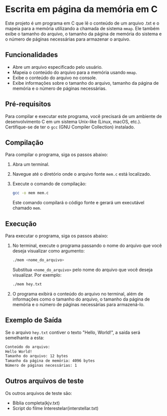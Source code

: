 # Escrita em página da memória em C

Este projeto é um programa em C que lê o conteúdo de um arquivo .txt e o mapeia para a memória utilizando a chamada de sistema `mmap`. Ele também exibe o tamanho do arquivo, o tamanho da página de memória do sistema e o número de páginas necessárias para armazenar o arquivo.

## Funcionalidades

- Abre um arquivo especificado pelo usuário.
- Mapeia o conteúdo do arquivo para a memória usando `mmap`.
- Exibe o conteúdo do arquivo no console.
- Exibe informações sobre o tamanho do arquivo, tamanho da página de memória e o número de páginas necessárias.

## Pré-requisitos

Para compilar e executar este programa, você precisará de um ambiente de desenvolvimento C em um sistema Unix-like (Linux, macOS, etc.). Certifique-se de ter o `gcc` (GNU Compiler Collection) instalado.

## Compilação

Para compilar o programa, siga os passos abaixo:

1. Abra um terminal.
2. Navegue até o diretório onde o arquivo fonte `mem.c` está localizado.
3. Execute o comando de compilação:

    ```bash
    gcc -o mem mem.c
    ```

    Este comando compilará o código fonte e gerará um executável chamado `mem`.

## Execução

Para executar o programa, siga os passos abaixo:

1. No terminal, execute o programa passando o nome do arquivo que você deseja visualizar como argumento:

    ```bash
    ./mem <nome_do_arquivo>
    ```

    Substitua `<nome_do_arquivo>` pelo nome do arquivo que você deseja visualizar. Por exemplo:

    ```bash
    ./mem hey.txt
    ```

2. O programa exibirá o conteúdo do arquivo no terminal, além de informações como o tamanho do arquivo, o tamanho da página de memória e o número de páginas necessárias para armazená-lo.

## Exemplo de Saída

Se o arquivo `hey.txt` contiver o texto "Hello, World!", a saída será semelhante a esta:
```bash
Conteúdo do arquivo:
Hello World!
Tamanho do arquivo: 12 bytes
Tamanho da página de memória: 4096 bytes
Número de páginas necessárias: 1
```

## Outros arquivos de teste
Os outros arquivos de teste são:
- Bíblia completa(kjv.txt)
- Script do filme Interestelar(interstellar.txt)
